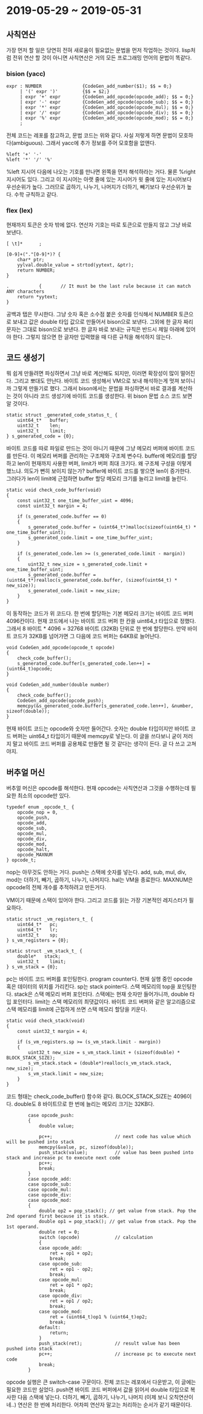 # 2019-05-29 ~ 2019-05-31

## 사칙연산
가장 먼저 할 일은 당연히 전혀 새로움이 필요없는 문법을 먼저 작업하는 것이다. lisp처럼 전위 연산 할 것이 아니면 사칙연산은 거의 모든 프로그래밍 언어의 문법이 똑같다.

### bision (yacc)

```
expr : NUMBER               {CodeGen_add_number($1); $$ = 0;}
     | '(' expr ')'         {$$ = $2;}
     | expr '+' expr        {CodeGen_add_opcode(opcode_add); $$ = 0;}
     | expr '-' expr        {CodeGen_add_opcode(opcode_sub); $$ = 0;}
     | expr '*' expr        {CodeGen_add_opcode(opcode_mul); $$ = 0;}
     | expr '/' expr        {CodeGen_add_opcode(opcode_div); $$ = 0;}
     | expr '%' expr        {CodeGen_add_opcode(opcode_mod); $$ = 0;}
     ;
```

전체 코드는 레포를 참고하고, 문법 코드는 위와 같다. 사실 저렇게 하면 문법이 모호하다(ambiguous). 그래서 yacc에 추가 정보를 주어 모호함을 없앤다.

```
%left '+' '-'
%left '*' '/' '%'
```

%left 지시어 다음에 나오는 기호를 만나면 왼쪽을 먼저 해석하라는 거다. 물론 %right 지시어도 있다. 그리고 이 지시어는 아랫 줄에 있는 지시어가 윗 줄에 있는 지시어보다 우선순위가 높다. 그러므로 곱하기, 나누기, 나머지가 더하기, 빼기보다 우선순위가 높다. 수학 규칙하고 같다.

### flex (lex)
현재까지 토큰은 숫자 밖에 없다. 연산자 기호는 따로 토큰으로 만들지 않고 그냥 바로 보낸다.

```
[ \t]*      ;

[0-9]+("."[0-9]*)? {
    char* ptr;
    yylval.double_value = strtod(yytext, &ptr);
    return NUMBER;
}

.           {       // It must be the last rule because it can match ANY characters
    return *yytext;
}
```

공백과 탭은 무시한다. 그냥 숫자 혹은 소수점 붙은 숫자를 인식해서 NUMBER 토큰으로 보내고 값은 double 타입 값으로 만들어서 bison으로 보낸다. 그외에 한 글자 짜리 문자는 그대로 bison으로 보낸다. 한 글자 바로 보내는 규칙은 반드시 제일 아래에 있어야 한다. 그렇지 않으면 한 글자만 입력했을 때 다른 규칙을 해석하지 않는다.

## 코드 생성기
뭐 쉽게 만들려면 파싱하면서 그냥 바로 계산해도 되지만, 이러면 확장성이 많이 떨어진다. 그리고 뽀대도 안난다. 바이트 코드 생성해서 VM으로 보내 해석하는게 멋져 보이니까 그렇게 만들기로 했다. 그래서 bison에서는 문법을 파싱하면서 바로 결과를 계산하는 것이 아니라 코드 생성기에 바이트 코드를 생성한다. 위 bison 문법 소스 코드 보면 알 것이다.

```
static struct _generated_code_status_t_ {
    uint64_t*   buffer;
    uint32_t    len;
    uint32_t    limit;
} s_generated_code = {0};
```

바이트 코드를 따로 파일로 만드는 것이 아니기 때문에 그냥 메모리 버퍼에 바이트 코드를 만든다. 이 메모리 버퍼를 관리하는 구조체와 구조체 변수다. buffer에 메모리를 할당하고 len이 현재까지 사용한 버퍼, limit가 버퍼 최대 크기다. 왜 구조체 구성을 이렇게 했느냐. 의도가 뻔히 보이지 않는가? buffer에 바이트 코드를 쌓으면 len이 증가한다. 그러다가 len이 limit에 근접하면 buffer 할당 메모리 크기를 늘리고 limit를 늘린다.

```
static void check_code_buffer(void)
{
    const uint32_t one_time_buffer_uint = 4096;
    const uint32_t margin = 4;

    if (s_generated_code.buffer == 0)
    {
        s_generated_code.buffer = (uint64_t*)malloc(sizeof(uint64_t) * one_time_buffer_uint);
        s_generated_code.limit = one_time_buffer_uint;
    }

    if (s_generated_code.len >= (s_generated_code.limit - margin))
    {
        uint32_t new_size = s_generated_code.limit + one_time_buffer_uint;
        s_generated_code.buffer = (uint64_t*)realloc(s_generated_code.buffer, (sizeof(uint64_t) * new_size));
        s_generated_code.limit = new_size;
    }
}
```

이 동작하는 코드가 위 코드다. 한 번에 할당하는 기본 메모리 크기는 바이트 코드 버퍼 4096칸이다. 현재 코드에서 나는 바이트 코드 버퍼 한 칸을 uint64_t 타입으로 정했다. 그래서 8 바이트 * 4096 = 32768 바이트 (32KB) 단위로 한 번에 할당한다. 만약 바이트 코드가 32KB를 넘어가면 그 다음에 코드 버퍼는 64KB로 늘어난다.

```
void CodeGen_add_opcode(opcode_t opcode)
{
    check_code_buffer();
    s_generated_code.buffer[s_generated_code.len++] = (uint64_t)opcode;
}

void CodeGen_add_number(double number)
{
    check_code_buffer();
    CodeGen_add_opcode(opcode_push);
    memcpy(&s_generated_code.buffer[s_generated_code.len++], &number, sizeof(double));
}
```

현재 바이트 코드는 opcode와 숫자만 들어간다. 숫자는 double 타입이지만 바이트 코드 버퍼는 uint64_t 타입이기 때문에 memcpy로 넣는다. 이 글을 쓰다보니 굳이 저러지 말고 바이트 코드 버퍼를 공용체로 만들면 될 것 같다는 생각이 든다. 글 다 쓰고 고쳐야지.

## 버추얼 머신
버추얼 머신은 opcode를 해석한다. 현재 opcode는 사칙연산과 그것을 수행하는데 필요한 최소의 opcode만 있다.

```
typedef enum _opcode_t_ {
    opcode_nop = 0,
    opcode_push,
    opcode_add,
    opcode_sub,
    opcode_mul,
    opcode_div,
    opcode_mod,
    opcode_halt,
    opcode_MAXNUM
} opcode_t;
```

nop는 아무것도 안하는 거다. push는 스택에 숫자를 넣는다. add, sub, mul, div, mod는 더하기, 빼기, 곱하기, 나누기, 나머지다. hal는 VM을 종료한다. MAXNUM은 opcode의 전체 개수를 추적하려고 만든거다.

VM이기 때문에 스택이 있어야 한다. 그리고 코드를 읽는 가장 기본적인 레지스터가 필요하다.

```
static struct _vm_registers_t_ {
    uint64_t*   pc;
    uint64_t*   lr;
    uint32_t    sp;
} s_vm_registers = {0};

static struct _vm_stack_t_ {
    double*   stack;
    uint32_t    limit;
} s_vm_stack = {0};
```

pc는 바이트 코드 버퍼를 포인팅한다. program counter다. 현재 실행 중인 opcode 혹은 데이터의 위치를 가리킨다. sp는 stack pointer다. 스택 메모리의 top을 포인팅한다. stack은 스택 메모리 버퍼 포인터다. 스택에는 현재 숫자만 들어가니까, double 타입 포인터다. limit는 스택 메모리의 최댓값이다. 바이트 코드 버퍼와 같은 알고리즘으로 스택 메모리를 limit에 근접하게 쓰면 스택 메모리 할당을 키운다.

```
static void check_stack(void)
{
    const uint32_t margin = 4;

    if (s_vm_registers.sp >= (s_vm_stack.limit - margin))
    {
        uint32_t new_size = s_vm_stack.limit + (sizeof(double) * BLOCK_STACK_SIZE);
        s_vm_stack.stack = (double*)realloc(s_vm_stack.stack, new_size);
        s_vm_stack.limit = new_size;
    }
}
```

코드 형태는 check_code_buffer() 함수와 같다. BLOCK_STACK_SIZE는 4096이다. double도 8 바이트므로 한 번에 늘리는 메모리 크기는 32KB다.

```
        case opcode_push:
        {
            double value;

            pc++;                       // next code has value which will be pushed into stack
            memcpy(&value, pc, sizeof(double));
            push_stack(value);          // value has been pushed into stack and increase pc to execute next code
            pc++;
            break;
        }
        case opcode_add:
        case opcode_sub:
        case opcode_mul:
        case opcode_div:
        case opcode_mod:
        {
            double op2 = pop_stack(); // get value from stack. Pop the 2nd operand first because it is stack.
            double op1 = pop_stack(); // get value from stack. Pop the 1st operand.
            double ret = 0;
            switch (opcode)             // calculation
            {
            case opcode_add:
                ret = op1 + op2;
                break;
            case opcode_sub:
                ret = op1 - op2;
                break;
            case opcode_mul:
                ret = op1 * op2;
                break;
            case opcode_div:
                ret = op1 / op2;
                break;
            case opcode_mod:
                ret = (uint64_t)op1 % (uint64_t)op2;
                break;
            default:
                return;
            }
            push_stack(ret);            // result value has been pushed into stack
            pc++;                       // increase pc to execute next code
            break;
        }
```

opcode 실행은 큰 switch-case 구문이다. 전체 코드는 레포에서 다운받고, 이 글에는 필요한 코드만 실었다. push면 바이트 코드 버퍼에서 값을 읽어서 double 타입으로 복사한 다음 스택에 넣는다. 더하기, 빼기, 곱하기, 나누기, 나머지 (이제 보니 오칙연산이네..) 연산은 한 번에 처리한다. 어차피 연산자 말고는 처리하는 순서가 같기 때문이다.
```
